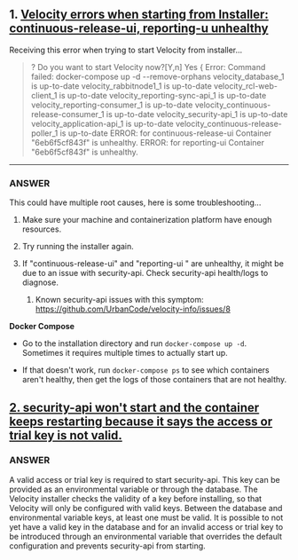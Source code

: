 
## 1. [Velocity errors when starting from Installer: continuous-release-ui, reporting-u unhealthy](https://github.com/UrbanCode/velocity-info/issues/7)

Receiving this error when trying to start Velocity from installer...

> ? Do you want to start Velocity now?[Y,n] Yes
> { Error: Command failed: docker-compose up -d --remove-orphans
> velocity_database_1 is up-to-date
> velocity_rabbitnode1_1 is up-to-date
> velocity_rcl-web-client_1 is up-to-date
> velocity_reporting-sync-api_1 is up-to-date
> velocity_reporting-consumer_1 is up-to-date
> velocity_continuous-release-consumer_1 is up-to-date
> velocity_security-api_1 is up-to-date
> velocity_application-api_1 is up-to-date
> velocity_continuous-release-poller_1 is up-to-date
> ERROR: for continuous-release-ui  Container "6eb6f5cf843f" is unhealthy.
> ERROR: for reporting-ui  Container "6eb6f5cf843f" is unhealthy.

---

### ANSWER

This could have multiple root causes, here is some troubleshooting...

1. Make sure your machine and containerization platform have enough resources.

2. Try running the installer again.

3. If "continuous-release-ui" and "reporting-ui " are unhealthy, it might be due to an issue with security-api. Check security-api health/logs to diagnose.
    1. Known security-api issues with this symptom: https://github.com/UrbanCode/velocity-info/issues/8

**Docker Compose**
- Go to the installation directory and run `docker-compose up -d`. Sometimes it requires multiple times to actually start up.

- If that doesn't work, run `docker-compose ps` to see which containers aren't healthy, then get the logs of those containers that are not healthy.



## [2. security-api won't start and the container keeps restarting because it says the access or trial key is not valid.](https://github.com/UrbanCode/velocity-info/issues/8)

### ANSWER

A valid access or trial key is required to start security-api. This key can be provided as an environmental variable or through the database. The Velocity installer checks the validity of a key before installing, so that Velocity will only be configured with valid keys. Between the database and environmental variable keys, at least one must be valid. It is possible to not yet have a valid key in the database and for an invalid access or trial key to be introduced through an environmental variable that overrides the default configuration and prevents security-api from starting.


